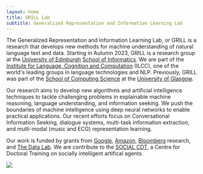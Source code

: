 ```yaml
---
layout: home
title: GRILL Lab
subtitle: Generalized Representation and Information Learning Lab
---
```


The Generalized Representation and Information Learning Lab, or GRILL is a research that develops new methods for machine understanding of natural language text and data.  Starting in Autumn 2023, GRILL is a research group at the [University of Edinburgh](https://www.ed.ac.uk/) [School of Informatics](https://www.ed.ac.uk/informatics). We are part of the [Institute for Language, Cognition and Computation](https://web.inf.ed.ac.uk/ilcc) (ILCC), one of the world's leading groups in language technologies and NLP. Previously, GRILL was part of the [School of Computing Science](https://www.gla.ac.uk/schools/computing/) at the [University of Glasgow](https://www.gla.ac.uk/).

Our research aims to develop new algorithms and artificial intelligence techniques to tackle challenging problems in explainable machine reasoning, language understanding, and information seeking. We push the boundaries of machine intelligence using deep neural networks to enable practical applications.  Our recent efforts focus on Conversational Information Seeking, dialogue systems, multi-task information extraction, and multi-modal (music and ECG) representation learning. 

Our work is funded by grants from [Google](https://ai.googleblog.com/2020/02/announcing-2019-google-faculty-research.html), [Amazon](https://www.amazon.science/blog/recipients-of-the-2019-amazon-research-awards-announced), [Bloomberg](https://www.techatbloomberg.com/blog/announcing-2019-bloomberg-data-science-research-grant-winners/) research, and [The Data Lab](https://www.thedatalab.com/). We are contribute to the [SOCIAL CDT](https://socialcdt.org/), a Centre for Doctoral Training on socially intelligent artifical agents. 

<img src="https://www.ed.ac.uk/sites/all/themes/uoe/assets/logo.png">
